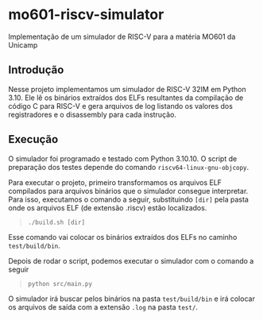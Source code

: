 # mo601-riscv-simulator
 Implementação de um simulador de RISC-V para a matéria MO601 da Unicamp 

## Introdução

Nesse projeto implementamos um simulador de RISC-V 32IM em Python 3.10. Ele lê os binários extraídos dos ELFs resultantes da compilação de código C para RISC-V e gera arquivos de log listando os valores dos registradores e o disassembly para cada instrução.

## Execução

O simulador foi programado e testado com Python 3.10.10. O script de preparação dos testes depende do comando `riscv64-linux-gnu-objcopy`.

Para executar o projeto, primeiro transformamos os arquivos ELF compilados para arquivos binários que o simulador consegue interpretar. Para isso, executamos o comando a seguir, substituindo `[dir]` pela pasta onde os arquivos ELF (de extensão .riscv) estão localizados.

> `./build.sh [dir]`

Esse comando vai colocar os binários extraídos dos ELFs no caminho `test/build/bin`.

Depois de rodar o script, podemos executar o simulador com o comando a seguir

> `python src/main.py`

O simulador irá buscar pelos binários na pasta `test/build/bin` e irá colocar os arquivos de saída com a extensão `.log` na pasta `test/`.